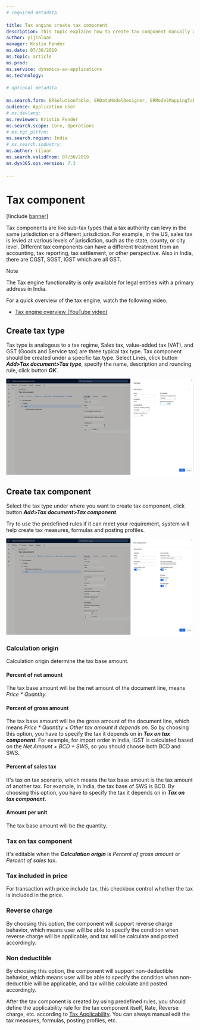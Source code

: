 ```yaml
---
# required metadata

title: Tax engine create tax component
description: This topic explains how to create tax component manually and with pre-defined rules 
author: yijialuan
manager: Krstin Fender
ms.date: 07/30/2019
ms.topic: article
ms.prod: 
ms.service: dynamics-ax-applications
ms.technology: 

# optional metadata

ms.search.form: ERSolutionTable, ERDataModelDesigner, ERModelMappingTable
audience: Application User
# ms.devlang: 
ms.reviewer: Kristin Fender 
ms.search.scope: Core, Operations
# ms.tgt_pltfrm: 
ms.search.region: India
# ms.search.industry: 
ms.author: riluan
ms.search.validFrom: 07/30/2019
ms.dyn365.ops.version: 7.3

---
```


# Tax component

[!include [banner](../includes/banner.md)]

Tax components are like sub-tax types that a tax authority can levy in the same jurisdiction or a different jurisdiction. For example, in the US, sales tax is levied at various levels of jurisdiction, such as the state, county, or city level. Different tax components can have a different treatment from an accounting, tax reporting, tax settlement, or other perspective. Also in India, there are CGST, SGST, IGST which are all GST.

> [!NOTE]
> The Tax engine functionality is only available for legal entities with a primary address in India.

For a quick overview of the tax engine, watch the following video.

- [Tax engine overview (YouTube video)](https://www.youtube.com/watch?v=jAFpEBOtNWI&feature=youtu.be)

## Create tax type
Tax type is analogous to a tax regime, Sales tax, value-added tax (VAT), and GST (Goods and Service tax) are three typical tax type. Tax component should be created under a specific tax type. 
Select Lines, click button ***Add>Tax document>Tax type***, specify the name, description and rounding rule, click button ***OK***.

![GTE create tax type](../localizations/media/GTE-Create-Taxtype.png)

## Create tax component 
Select the tax type under where you want to create tax component, click button ***Add>Tax document>Tax component***. 

Try to use the predefined rules if it can meet your requirement, system will help create tax measures, formulas and posting profiles.

![GTE create tax component](../localizations/media/GTE-Create-TaxComponent.png)

### Calculation origin
Calculation origin determine the tax base amount.
#### Percent of net amount
The tax base amount will be the net amount of the document line, means *Price * Quantity*.
#### Percent of gross amount
The tax base amount will be the gross amount of the document line, which means *Price * Quantity + Other tax amount it depends on*. So by choosing this option, you have to specify the tax it depends on in ***Tax on tax component***. For example, for import order in India, IGST is calculated based on the *Net Amount + BCD + SWS*, so you should choose both BCD and SWS.
#### Percent of sales tax 
It's tax on tax scenario, which means the tax base amount is the tax amount of another tax. For example, in India, the tax base of SWS is BCD. By choosing this option, you have to specify the tax it depends on in ***Tax on tax component***.
#### Amount per unit
The tax base amount will be the quantity. 
### Tax on tax component
It's editable when the ***Calculation origin*** is *Percent of gross amount* or *Percent of sales tax*.
### Tax included in price
For transaction with price include tax, this checkbox control whether the tax is included in the price. 
### Reverse charge 
By choosing this option, the component will support reverse charge behavior, which means user will be able to specify the condition when reverse charge will be applicable, and tax will be calculate and posted accordingly.
### Non deductible
By choosing this option, the component will support non-deductible behavior, which means user will be able to specify the condition when non-deductible will be applicable, and tax will be calculate and posted accordingly.

After the tax component is created by using predefined rules, you should define the applicability rule for the tax component itself, Rate, Reverse charge, etc. according to [Tax Applicability](tax-engine-applicability.md). You can always manual edit the tax measures, formulas, posting profiles, etc.
